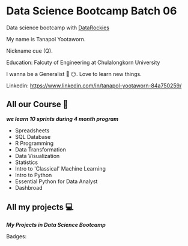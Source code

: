 # Data Science Bootcamp Batch 06 

Data science bootcamp with [DataRockies](https://datarockie.com/)  


My name is Tanapol Yootaworn. 

Nickname cue (Q).

Education: Falcuty of Engineering at Chulalongkorn University

I wanna be a Generalist 🐤 😶. Love to learn new things.

Linkedin: https://www.linkedin.com/in/tanapol-yootaworn-84a750259/

## All our Course 📃

_**we learn 10 sprints during 4 month program**_
- Spreadsheets 
- SQL Database
- R Programming
- Data Transformation
- Data Visualization
- Statistics
- Intro to 'Classical' Machine Learning
- Intro to Python
- Essential Python for Data Analyst
- Dashbroad

## All my projects 💻

_**My Projects in Data Science Bootcamp**_

Badges:

